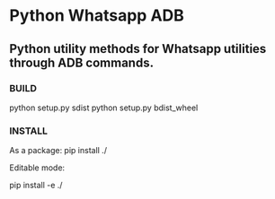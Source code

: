 # Python Whatsapp ADB

## Python utility methods for Whatsapp utilities through ADB commands.


### BUILD

python setup.py sdist
python setup.py bdist_wheel


### INSTALL

As a package:
pip install ./


Editable mode:

pip install -e ./
